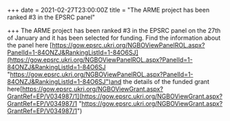 +++
date = 2021-02-27T23:00:00Z
title = "The ARME project has been ranked #3 in the EPSRC panel"

+++
The ARME project has been ranked #3 in the EPSRC panel on the 27th of January and it has been selected for funding. Find the information about the panel here [https://gow.epsrc.ukri.org/NGBOViewPanelROL.aspx?PanelId=1-84ONZJ&RankingListId=1-84O6SJ](https://gow.epsrc.ukri.org/NGBOViewPanelROL.aspx?PanelId=1-84ONZJ&RankingListId=1-84O6SJ "https://gow.epsrc.ukri.org/NGBOViewPanelROL.aspx?PanelId=1-84ONZJ&RankingListId=1-84O6SJ")and the details of the funded grant here[https://gow.epsrc.ukri.org/NGBOViewGrant.aspx?GrantRef=EP/V034987/1](https://gow.epsrc.ukri.org/NGBOViewGrant.aspx?GrantRef=EP/V034987/1 "https://gow.epsrc.ukri.org/NGBOViewGrant.aspx?GrantRef=EP/V034987/1")